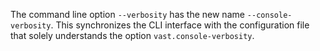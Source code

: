 The command line option `--verbosity` has the new name `--console-verbosity`.
This synchronizes the CLI interface with the configuration file that solely
understands the option `vast.console-verbosity`.
